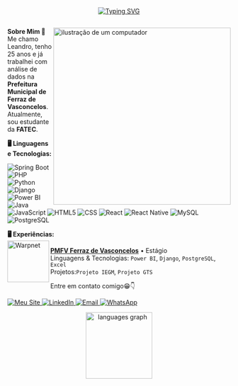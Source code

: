 
<div align="center">
<a href="https://git.io/typing-svg"><img src="https://readme-typing-svg.demolab.com?font=Exo&pause=1000&color=8763FF&background=FFFFFF00&center=true&vCenter=true&width=435&lines=%E2%9C%A8+Seja+bem+vindo%2C+yeeppp+%3A)+%E2%9C%A8" alt="Typing SVG" /></a>
</div>

##

<img src="https://raw.githubusercontent.com/MicaelliMedeiros/micaellimedeiros/master/image/computer-illustration.png" alt="ilustração de um computador" min-width="400px" max-width="400px" width="400px" align="right">

<p align="left">
  <strong>Sobre Mim 🙂</strong><br>
  Me chamo Leandro, tenho 25 anos e já trabalhei com análise de dados na <strong>Prefeitura Municipal de Ferraz de Vasconcelos</strong>. Atualmente, sou estudante da   <strong>FATEC</strong>.<br>
</p>

<p align="left">
  <strong>🖥️ Linguagens e Tecnologias: </strong><br>

  ![Spring Boot](https://img.shields.io/badge/-Spring%20Boot-333333?style=flat&logo=springboot)
  ![PHP](https://img.shields.io/badge/-PHP-333333?style=flat&logo=php&logoColor=white)
  ![Python](https://img.shields.io/badge/-Python-333333?style=flat&logo=python)
  ![Django](https://img.shields.io/badge/-Django-333333?style=flat&logo=django)
  ![Power BI](https://img.shields.io/badge/-Power%20BI-333333?style=flat&logo=powerbi)
  ![Java](https://img.shields.io/badge/-Java-333333?style=flat&logo=Java&logoColor=007396)
  ![JavaScript](https://img.shields.io/badge/-JavaScript-333333?style=flat&logo=javascript)
  ![HTML5](https://img.shields.io/badge/-HTML5-333333?style=flat&logo=HTML5)
  ![CSS](https://img.shields.io/badge/-CSS-333333?style=flat&logo=CSS3&logoColor=1572B6)
  ![React](https://img.shields.io/badge/-React-333333?style=flat&logo=react)
  ![React Native](https://img.shields.io/badge/-React%20Native-333333?style=flat&logo=react)
  ![MySQL](https://img.shields.io/badge/-MySQL-333333?style=flat&logo=mysql)
  ![PostgreSQL](https://img.shields.io/badge/-PostgreSQL-333333?style=flat&logo=postgresql)
  
</p>




<p align="left">
  <strong>🖥️ Experiências: </strong><br>

<img align="left" height="94px" width="94px" alt="Warpnet" src="https://github.com/user-attachments/assets/1e94e844-27a7-4d04-af0e-05305e4c4e3a"/>

[**PMFV Ferraz de Vasconcelos**](https://ferrazdevasconcelos.sp.gov.br/web/) • Estágio \
Linguagens & Tecnologias: `Power BI`, `Django`, `PostgreSQL`, `Excel`\
Projetos:`Projeto IEGM`, `Projeto GTS`
<br/>

</p>

<p align="left">
  Entre em contato comigo😁👇
</p>

<p align="left">
  <a href="https://jleandrodc.github.io/portifolio/" title="Meu Site">
    <img src="https://img.shields.io/badge/-Meu_Site-FF5733?style=flat-square&logo=google-chrome&logoColor=white" alt="Meu Site"/>
  </a>
  
  <a href="https://linkedin.com/in/jose-leandro-frota-341193250" title="LinkedIn">
    <img src="https://img.shields.io/badge/-LinkedIn-0e76a8?style=flat-square&logo=Linkedin&logoColor=white" alt="LinkedIn"/>
  </a>
  
  <a href="mailto:leandrofrotadasilva@gmail.com" title="Email">
    <img src="https://img.shields.io/badge/-Email-D14836?style=flat-square&logo=gmail&logoColor=white" alt="Email"/>
  </a>

  <a href="https://wa.me/qr/BBMMZUWHO7MNK1" title="WhatsApp">
    <img src="https://img.shields.io/badge/-WhatsApp-25d366?style=flat-square&logo=whatsapp&logoColor=white" alt="WhatsApp"/>
  </a>
</p>



<div align="center">
  <img src="https://github-readme-stats.vercel.app/api/top-langs?username=JLeandrodc&locale=en&hide_title=false&layout=compact&card_width=320&langs_count=5&theme=dracula&hide_border=false&order=2" height="150" alt="languages graph"  />
</div>


###
